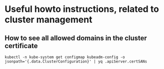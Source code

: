 # Useful howto instructions, related to cluster management

## How to see all allowed domains in the cluster certificate

```
kubectl -n kube-system get configmap kubeadm-config -o jsonpath='{.data.ClusterConfiguration}' | yq .apiServer.certSANs
```
